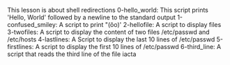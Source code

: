 This lesson is about shell redirections
0-hello_world: This script prints 'Hello, World' followed by a newline to the standard output
1-confused_smiley: A script to print "(ôo)'
2-hellofile: A script to display files
3-twofiles: A script to display the content of two files /etc/passwd and /etc/hosts
4-lastlines: A Script to display the last 10 lines of /etc/passwd
5-firstlines: A script to display the first 10 lines of /etc/passwd
6-third_line: A script that reads the third line of the file iacta
